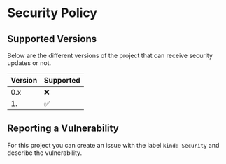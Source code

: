 # Security Policy

## Supported Versions

Below are the different versions of the project that can receive security updates or not.

| Version | Supported          |
| ------- | ------------------ |
| 0.x     | :x:                |
| 1.      | :white_check_mark: |

## Reporting a Vulnerability

For this project you can create an issue with the label `kind: Security` and describe the vulnerability.
